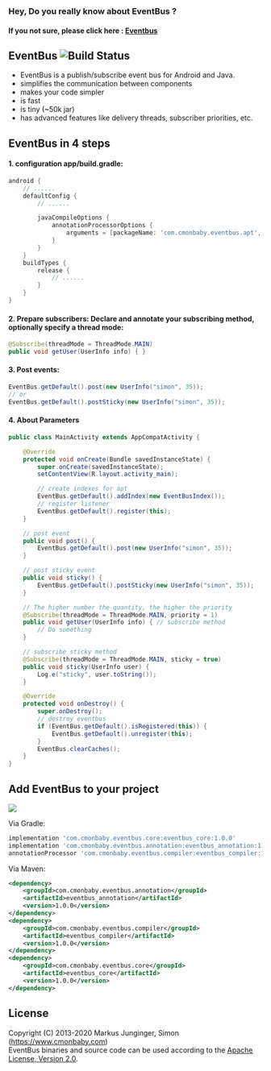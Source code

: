 ### Hey, Do you really know about EventBus ?
#### If you not sure, please click here : [Eventbus](https://www.cmonbaby.com/posts/netease_eventbus.html)

## EventBus ![Build Status](https://travis-ci.org/greenrobot/EventBus.svg?branch=master)

* EventBus is a publish/subscribe event bus for Android and Java.
* simplifies the communication between components
* makes your code simpler
* is fast
* is tiny (~50k jar)
* has advanced features like delivery threads, subscriber priorities, etc.

## EventBus in 4 steps

#### 1. configuration app/build.gradle:
```gradle
android {
    // ......
    defaultConfig {
        // ......

        javaCompileOptions {
            annotationProcessorOptions {
                arguments = [packageName: 'com.cmonbaby.eventbus.apt', className: 'EventBusIndex']
            }
        }
    }
    buildTypes {
        release {
            // ......
        }
    }
}
```

#### 2. Prepare subscribers: Declare and annotate your subscribing method, optionally specify a thread mode:
```java
@Subscribe(threadMode = ThreadMode.MAIN)
public void getUser(UserInfo info) { }
```

#### 3. Post events:
```java
EventBus.getDefault().post(new UserInfo("simon", 35));
// or
EventBus.getDefault().postSticky(new UserInfo("simon", 35));
```

#### 4. About Parameters
```java
public class MainActivity extends AppCompatActivity {

    @Override
    protected void onCreate(Bundle savedInstanceState) {
        super.onCreate(savedInstanceState);
        setContentView(R.layout.activity_main);

        // create indexes for apt
        EventBus.getDefault().addIndex(new EventBusIndex());
        // register listener
        EventBus.getDefault().register(this);
    }

    // post event
    public void post() {
        EventBus.getDefault().post(new UserInfo("simon", 35));
    }

    // post sticky event
    public void sticky() {
        EventBus.getDefault().postSticky(new UserInfo("simon", 35));
    }

    // The higher number the quantity, the higher the priority
    @Subscribe(threadMode = ThreadMode.MAIN, priority = 1)
    public void getUser(UserInfo info) { // subscribe method
        // Do something
    }

    // subscribe sticky method
    @Subscribe(threadMode = ThreadMode.MAIN, sticky = true)
    public void sticky(UserInfo user) {
        Log.e("sticky", user.toString());
    }

    @Override
    protected void onDestroy() {
        super.onDestroy();
        // destroy eventbus
        if (EventBus.getDefault().isRegistered(this)) {
            EventBus.getDefault().unregister(this);
        }
        EventBus.clearCaches();
    }
}
```

## Add EventBus to your project
<a href="https://www.cmonbaby.com/posts/netease_modular.html">
<img src="https://img.shields.io/bintray/v/cmonbaby/simon/eventbus_annotation?label=maven-central"></a>

Via Gradle:
```gradle
implementation 'com.cmonbaby.eventbus.core:eventbus_core:1.0.0'
implementation 'com.cmonbaby.eventbus.annotation:eventbus_annotation:1.0.0'
annotationProcessor 'com.cmonbaby.eventbus.compiler:eventbus_compiler:1.0.0'
```

Via Maven:
```xml
<dependency>
    <groupId>com.cmonbaby.eventbus.annotation</groupId>
    <artifactId>eventbus_annotation</artifactId>
    <version>1.0.0</version>
</dependency>
<dependency>
    <groupId>com.cmonbaby.eventbus.compiler</groupId>
    <artifactId>eventbus_compiler</artifactId>
    <version>1.0.0</version>
</dependency>
<dependency>
    <groupId>com.cmonbaby.eventbus.core</groupId>
    <artifactId>eventbus_core</artifactId>
    <version>1.0.0</version>
</dependency>
```

## License

Copyright (C) 2013-2020 Markus Junginger, Simon (https://www.cmonbaby.com)  
EventBus binaries and source code can be used according to the [Apache License, Version 2.0](LICENSE).
